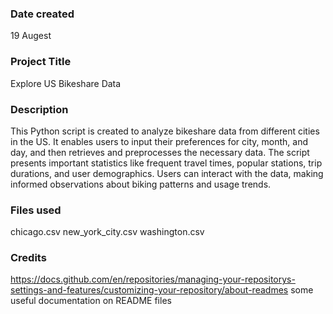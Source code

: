 ### Date created
19 Augest

### Project Title
Explore US Bikeshare Data

### Description
This Python script is created to analyze bikeshare data from different cities in the US. It enables users to input their preferences for city, month, and day, and then retrieves and preprocesses the necessary data. The script presents important statistics like frequent travel times, popular stations, trip durations, and user demographics. Users can interact with the data, making informed observations about biking patterns and usage trends.

### Files used
chicago.csv new_york_city.csv washington.csv

### Credits
https://docs.github.com/en/repositories/managing-your-repositorys-settings-and-features/customizing-your-repository/about-readmes
 some useful documentation on README files

